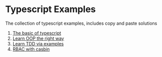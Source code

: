 # Typescript Examples

The collection of typescript examples, includes copy and paste solutions

1. [The basic of typescript](./basic.md)
2. [Learn OOP the right way](./oop.md)
3. [Learn TDD via examples](./tdd.md)
4. [RBAC with casbin]('./casbin.md')
